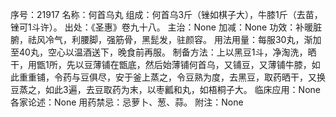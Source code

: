 序号：21917
名称：何首乌丸
组成：何首乌3斤（锉如棋子大），牛膝1斤（去苗，锉可1斗许）。
出处：《圣惠》卷九十八。
主治：None
加减：None
功效：补暖脏腑，祛风冷气，利腰脚，强筋骨，黑髭发，驻颜容。
用法用量：每服30丸，渐加至40丸，空心以温酒送下，晚食前再服。
制备方法：上以黑豆1斗，净淘洗，晒干，用甑1所，先以豆薄铺在甑底，然后始薄铺何首乌，又铺豆，又薄铺牛膝，如此重重铺，令药与豆俱尽，安于釜上蒸之，令豆熟为度，去黑豆，取药晒干，又换豆蒸之，如此3遍，去豆取药为末，以枣瓤和丸，如梧桐子大。
临床应用：None
各家论述：None
用药禁忌：忌萝卜、葱、蒜。
附注：None
